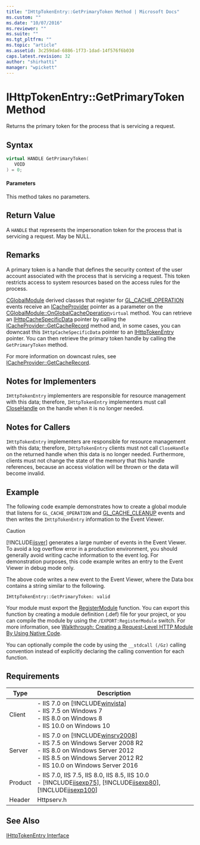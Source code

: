 ```yaml
---
title: "IHttpTokenEntry::GetPrimaryToken Method | Microsoft Docs"
ms.custom: ""
ms.date: "10/07/2016"
ms.reviewer: ""
ms.suite: ""
ms.tgt_pltfrm: ""
ms.topic: "article"
ms.assetid: 3c259dad-6886-1f73-1dad-14f576f6b030
caps.latest.revision: 32
author: "shirhatti"
manager: "wpickett"
---
```

# IHttpTokenEntry::GetPrimaryToken Method
Returns the primary token for the process that is servicing a request.  
  
## Syntax  
  
```cpp  
virtual HANDLE GetPrimaryToken(  
   VOID  
) = 0;  
```  
  
#### Parameters  
 This method takes no parameters.  
  
## Return Value  
 A `HANDLE` that represents the impersonation token for the process that is servicing a request. May be NULL.  
  
## Remarks  
 A primary token is a handle that defines the security context of the user account associated with the process that is servicing a request. This token restricts access to system resources based on the access rules for the process.  
  
 [CGlobalModule](../../web-development-reference\webdev-native-api-reference/cglobalmodule-class.md) derived classes that register for [GL_CACHE_OPERATION](../../web-development-reference\webdev-native-api-reference/request-processing-constants.md) events receive an [ICacheProvider](../../web-development-reference\webdev-native-api-reference/icacheprovider-interface.md) pointer as a parameter on the [CGlobalModule::OnGlobalCacheOperation](../../web-development-reference\webdev-native-api-reference/cglobalmodule-onglobalcacheoperation-method.md)`virtual` method. You can retrieve an [IHttpCacheSpecificData](../../web-development-reference\webdev-native-api-reference/ihttpcachespecificdata-interface.md) pointer by calling the [ICacheProvider::GetCacheRecord](../../web-development-reference\webdev-native-api-reference/icacheprovider-getcacherecord-method.md) method and, in some cases, you can downcast this `IHttpCacheSpecificData` pointer to an [IHttpTokenEntry](../../web-development-reference\webdev-native-api-reference/ihttptokenentry-interface.md) pointer. You can then retrieve the primary token handle by calling the `GetPrimaryToken` method.  
  
 For more information on downcast rules, see [ICacheProvider::GetCacheRecord](../../web-development-reference\webdev-native-api-reference/icacheprovider-getcacherecord-method.md).  
  
## Notes for Implementers  
 `IHttpTokenEntry` implementers are responsible for resource management with this data; therefore, `IHttpTokenEntry` implementers must call [CloseHandle](http://go.microsoft.com/fwlink/?LinkId=60019) on the handle when it is no longer needed.  
  
## Notes for Callers  
 `IHttpTokenEntry` implementers are responsible for resource management with this data; therefore, `IHttpTokenEntry` clients must not call `CloseHandle` on the returned handle when this data is no longer needed. Furthermore, clients must not change the state of the memory that this handle references, because an access violation will be thrown or the data will become invalid.  
  
## Example  
 The following code example demonstrates how to create a global module that listens for `GL_CACHE_OPERATION` and [GL_CACHE_CLEANUP](../../web-development-reference\webdev-native-api-reference/request-processing-constants.md) events and then writes the `IHttpTokenEntry` information to the Event Viewer.  
  
> [!CAUTION]
>  [!INCLUDE[iisver](../../wmi-provider/includes/iisver-md.md)] generates a large number of events in the Event Viewer. To avoid a log overflow error in a production environment, you should generally avoid writing cache information to the event log. For demonstration purposes, this code example writes an entry to the Event Viewer in debug mode only.  
  
<!-- TODO: review snippet reference  [!CODE [IHttpTokenEntry#3](IHttpTokenEntry#3)]  -->  
  
 The above code writes a new event to the Event Viewer, where the Data box contains a string similar to the following.  
  
```  
IHttpTokenEntry::GetPrimaryToken: valid  
```  
  
 Your module must export the [RegisterModule](../../web-development-reference\webdev-native-api-reference/pfn-registermodule-function.md) function. You can export this function by creating a module definition (.def) file for your project, or you can compile the module by using the `/EXPORT:RegisterModule` switch. For more information, see [Walkthrough: Creating a Request-Level HTTP Module By Using Native Code](../../web-development-reference\native-code-development-overview\walkthrough-creating-a-request-level-http-module-by-using-native-code.md).  
  
 You can optionally compile the code by using the `__stdcall (/Gz)` calling convention instead of explicitly declaring the calling convention for each function.  
  
## Requirements  
  
|Type|Description|  
|----------|-----------------|  
|Client|-   IIS 7.0 on [!INCLUDE[winvista](../../wmi-provider/includes/winvista-md.md)]<br />-   IIS 7.5 on Windows 7<br />-   IIS 8.0 on Windows 8<br />-   IIS 10.0 on Windows 10|  
|Server|-   IIS 7.0 on [!INCLUDE[winsrv2008](../../wmi-provider/includes/winsrv2008-md.md)]<br />-   IIS 7.5 on Windows Server 2008 R2<br />-   IIS 8.0 on Windows Server 2012<br />-   IIS 8.5 on Windows Server 2012 R2<br />-   IIS 10.0 on Windows Server 2016|  
|Product|-   IIS 7.0, IIS 7.5, IIS 8.0, IIS 8.5, IIS 10.0<br />-   [!INCLUDE[iisexp75](../../web-development-reference/native-code-api-reference/includes/iisexp75-md.md)], [!INCLUDE[iisexp80](../../web-development-reference/native-code-api-reference/includes/iisexp80-md.md)], [!INCLUDE[iisexp100](../../web-development-reference/native-code-api-reference/includes/iisexp100-md.md)]|  
|Header|Httpserv.h|  
  
## See Also  
 [IHttpTokenEntry Interface](../../web-development-reference\webdev-native-api-reference/ihttptokenentry-interface.md)